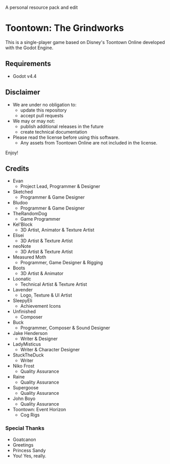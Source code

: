 A personal resource pack and edit


# Toontown: The Grindworks

This is a single-player game based on Disney's Toontown Online developed with the Godot Engine.

## Requirements

- Godot v4.4

## Disclaimer
- We are under no obligation to:
  -  update this repository
  -  accept pull requests
- We may or may not:
  - publish additional releases in the future
  - create technical documentation
- Please read the license before using this software.
  - Any assets from Toontown Online are not included in the license.

Enjoy!

## Credits
- Evan
  - Project Lead, Programmer & Designer
- Sketched
  - Programmer & Game Designer
- Bludoo
  - Programmer & Game Designer
- TheRandomDog
  - Game Programmer
- Kel'Block
  - 3D Artist, Animator & Texture Artist
- Elisei
  - 3D Artist & Texture Artist
- neoNote
  - 3D Artist & Texture Artist
- Measured Moth
  - Programmer, Game Designer & Rigging
- Boots
  - 3D Artist & Animator
- Loonatic
  - Technical Artist & Texture Artist
- Lavender
  - Logo, Texture & UI Artist
- SleepyEli
  - Achievement Icons
- Unfinished
  - Composer
- Buck
  - Programmer, Composer & Sound Designer
- Jake Henderson
  - Writer & Designer
- LadyMisticus
  - Writer & Character Designer
- StuckTheDuck
  - Writer
- Niko Frost
  - Quality Assurance
- Raine
  - Quality Assurance
- Supergoose
  - Quality Assurance
- John Boyo
  - Quality Assurance
- Toontown: Event Horizon
  - Cog Rigs
### Special Thanks
- Goatcanon
- Greetings
- Princess Sandy
- You! Yes, really.

